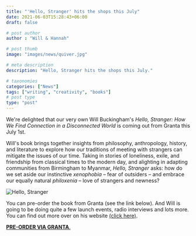 ```yaml
---
title: "'Hello, Stranger' hits the shops this July"
date: 2021-06-03T15:28:43+06:00
draft: false

# post author
author : "Will & Hannah"

# post thumb
image: "images/news/quiver.jpg"

# meta description
description: "Hello, Stranger hits the shops this July."

# taxonomies
categories: ["News"]
tags: ["writing", "creativity", "books"]
# post type
type: "post"
---
```

We're delighted that our very own Will Buckingham's *Hello, Stranger: How We Find Connection in a Disconnected World* is coming out from Granta this July 1st. 

Will's book brings together insights from philosophy, anthropology, history, and literature to explore how our traditions of meeting with strangers can mitigate the issues of our time. Taking in stories of loneliness, exile, and friendship from classical times to the modern day, and alighting in adapting communities from Birmingham to Myanmar, *Hello, Stranger* asks: how do we set aside our instinctive *xenophobia* – fear of outsiders – and embrace our equally natural *philoxenia* – love of strangers and newness?

![Hello, Stranger](https://www.windandbones.com/images/blog/hellostranger.jpg)

You can pre-order the book from Granta (see the link below). And Will is going to be doing quite a few launch events, radio interviews and lots more. You can find out more over on his website [(click here)](https://www.willbuckingham.com).

[**PRE-ORDER VIA GRANTA**.](https://granta.com/products/hello-stranger/)